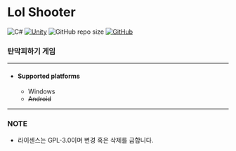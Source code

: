 # Lol Shooter

![C#](https://img.shields.io/badge/C%23-181717.svg?logo=csharp)
[![Unity](https://img.shields.io/badge/Unity-181717.svg?logo=unity)](https://unity.com)
![GitHub repo size](https://img.shields.io/github/repo-size/av3lla/lol-shooter)
[![GitHub](https://img.shields.io/github/license/av3lla/random-seat-generator)](https://www.gnu.org/licenses/gpl-3.0.html)

### 탄막피하기 게임

---

* #### Supported platforms
    * Windows
    * ~~Android~~

---

### NOTE

* 라이센스는 GPL-3.0이며 변경 혹은 삭제를 금합니다.